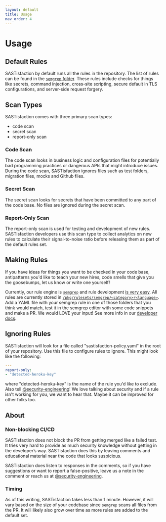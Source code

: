 ```yaml
---
layout: default
title: Usage
nav_order: 4
---
```


# Usage

## Default Rules
 
SASTisfaction by default runs all the rules in the repository. The list of rules can be found in the [`semgrep` folder](https://github.com/chanzuckerberg/sastisfaction/tree/main/pkg/rulesets/semgrep). These rules include checks for things like secrets, command injection, cross-site scripting, secure default in TLS configurations, and server-side request forgery.
 
## Scan Types
 
SASTisfaction comes with three primary scan types:
 
* code scan
* secret scan
* report-only scan


### Code Scan
The code scan looks in business logic and configuration files for potentially bad programming practices or dangerous APIs that might introduce issues. During the code scan, SASTisfaction ignores files such as test folders, migration files, mocks and Github files.
 
### Secret Scan
The secret scan looks for secrets that have been committed to any part of the code base. No files are ignored during the secret scan.
 
### Report-Only Scan
The report-only scan is used for testing and development of new rules. SASTisfaction developers use this scan type to collect analytics on new rules to calculate their signal-to-noise ratio before releasing them as part of the default rules set.
 
## Making Rules
 
If you have ideas for things you want to be checked in your code base, antipatterns you'd like to teach your new hires, code smells that give you the goosebumps, let us know or write one yourself!
 
Currently, our rule engine is [`semgrep`](https://semgrep.dev/) and rule development [is very easy](https://semgrep.dev/editor). All rules are currently stored in [`/pkg/rulesets/semgrep/<category>/<language>`](https://github.com/chanzuckerberg/sastisfaction/tree/main/pkg/rulesets/semgrep). Add a YAML file with your semgrep rule in one of those folders that you think would match, test it in the semgrep editor with some code snippets and make a PR. We would LOVE your input! See more info in our [developer docs](/development).
 
## Ignoring Rules
 
SASTisfaction will look for a file called "sastisfaction-policy.yaml" in the root of your repository. Use this file to configure rules to ignore. This might look like the following:
 
~~~yaml
---
report-only:
- "detected-heroku-key"
~~~
 
where "detected-heroku-key" is the name of the rule you'd like to exclude. Also tell [@security-engineering](mailto:security-eng@chanzuckerberg.com)! We love talking about security and if a rule isn't working for you, we want to hear that. Maybe it can be improved for other folks too.
 
## About
 
### Non-blocking CI/CD
 
SASTisfaction does not block the PR from getting merged like a failed test. It tries very hard to provide as much security knowledge without getting in the developer’s way. SASTisfaction does this by leaving comments and educational material near the code that looks suspicious. 
 
SASTisfaction does listen to responses in the comments, so if you have suggestions or want to report a false-positive, leave us a note in the comment or reach us at [@security-engineering](mailto:security-eng@chanzuckerberg.com).
 
### Timing
 
As of this writing, SASTisfaction takes less than 1 minute. However, it will vary based on the size of your codebase since `semgrep` scans all files from the PR. It will likely also grow over time as more rules are added to the default set.
